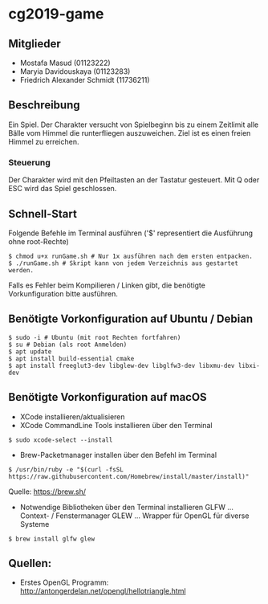 # cg2019-game

## Mitglieder
* Mostafa Masud (01123222)
* Maryia Davidouskaya (01123283)
* Friedrich Alexander Schmidt (11736211)

## Beschreibung
Ein Spiel. Der Charakter versucht von Spielbeginn bis zu einem Zeitlimit alle Bälle vom Himmel die runterfliegen auszuweichen.
Ziel ist es einen freien Himmel zu erreichen.

### Steuerung
Der Charakter wird mit den Pfeiltasten an der Tastatur gesteuert.
Mit Q oder ESC wird das Spiel geschlossen. 

## Schnell-Start
Folgende Befehle im Terminal ausführen ('$' representiert die Ausführung ohne root-Rechte)
```
$ chmod u+x runGame.sh # Nur 1x ausführen nach dem ersten entpacken.
$ ./runGame.sh # Skript kann von jedem Verzeichnis aus gestartet werden.
```

Falls es Fehler beim Kompilieren / Linken gibt, die benötigte Vorkunfiguration bitte ausführen.

## Benötigte Vorkonfiguration auf Ubuntu / Debian
```
$ sudo -i # Ubuntu (mit root Rechten fortfahren)
$ su # Debian (als root Anmelden)
$ apt update
$ apt install build-essential cmake
$ apt install freeglut3-dev libglew-dev libglfw3-dev libxmu-dev libxi-dev
```

## Benötigte Vorkonfiguration auf macOS
* XCode installieren/aktualisieren
* XCode CommandLine Tools installieren über den Terminal
```
$ sudo xcode-select --install
```
* Brew-Packetmanager installen über den Befehl im Terminal
```
$ /usr/bin/ruby -e "$(curl -fsSL https://raw.githubusercontent.com/Homebrew/install/master/install)"
```
Quelle: https://brew.sh/
* Notwendige Bibliotheken über den Terminal installieren
GLFW ... Context- / Fenstermanager
GLEW ... Wrapper für OpenGL für diverse Systeme
```
$ brew install glfw glew
```

## Quellen:

* Erstes OpenGL Programm: http://antongerdelan.net/opengl/hellotriangle.html
